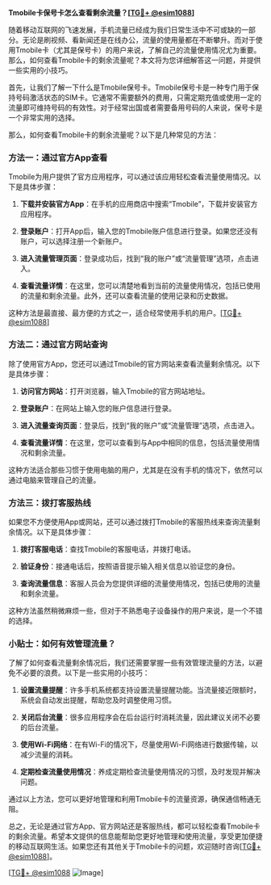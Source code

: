 **Tmobile卡保号卡怎么查看剩余流量？[[TG💪+ @esim1088](https://t.me/s/esim1088)]**

随着移动互联网的飞速发展，手机流量已经成为我们日常生活中不可或缺的一部分。无论是刷视频、看新闻还是在线办公，流量的使用量都在不断攀升。而对于使用Tmobile卡（尤其是保号卡）的用户来说，了解自己的流量使用情况尤为重要。那么，如何查看Tmobile卡的剩余流量呢？本文将为您详细解答这一问题，并提供一些实用的小技巧。

首先，让我们了解一下什么是Tmobile保号卡。Tmobile保号卡是一种专门用于保持号码激活状态的SIM卡。它通常不需要额外的费用，只需定期充值或使用一定的流量即可维持号码的有效性。对于经常出国或者需要备用号码的人来说，保号卡是一个非常实用的选择。

那么，如何查看Tmobile卡的剩余流量呢？以下是几种常见的方法：

### 方法一：通过官方App查看

Tmobile为用户提供了官方应用程序，可以通过该应用轻松查看流量使用情况。以下是具体步骤：

1. **下载并安装官方App**：在手机的应用商店中搜索“Tmobile”，下载并安装官方应用程序。
   
2. **登录账户**：打开App后，输入您的Tmobile账户信息进行登录。如果您还没有账户，可以选择注册一个新账户。

3. **进入流量管理页面**：登录成功后，找到“我的账户”或“流量管理”选项，点击进入。

4. **查看流量详情**：在这里，您可以清楚地看到当前的流量使用情况，包括已使用的流量和剩余流量。此外，还可以查看流量的使用记录和历史数据。

这种方法是最直接、最方便的方式之一，适合经常使用手机的用户。[[TG💪+ @esim1088](https://t.me/s/esim1088)]

### 方法二：通过官方网站查询

除了使用官方App，您还可以通过Tmobile的官方网站来查看流量剩余情况。以下是具体步骤：

1. **访问官方网站**：打开浏览器，输入Tmobile的官方网站地址。

2. **登录账户**：在网站上输入您的账户信息进行登录。

3. **进入流量查询页面**：登录后，找到“我的账户”或“流量管理”选项，点击进入。

4. **查看流量详情**：在这里，您可以查看到与App中相同的信息，包括流量使用情况和剩余流量。

这种方法适合那些习惯于使用电脑的用户，尤其是在没有手机的情况下，依然可以通过电脑来管理自己的流量。

### 方法三：拨打客服热线

如果您不方便使用App或网站，还可以通过拨打Tmobile的客服热线来查询流量剩余情况。以下是具体步骤：

1. **拨打客服电话**：查找Tmobile的客服电话，并拨打电话。

2. **验证身份**：接通电话后，按照语音提示输入相关信息以验证您的身份。

3. **查询流量信息**：客服人员会为您提供详细的流量使用情况，包括已使用的流量和剩余流量。

这种方法虽然稍微麻烦一些，但对于不熟悉电子设备操作的用户来说，是一个不错的选择。

### 小贴士：如何有效管理流量？

了解了如何查看流量剩余情况后，我们还需要掌握一些有效管理流量的方法，以避免不必要的浪费。以下是一些实用的小技巧：

1. **设置流量提醒**：许多手机系统都支持设置流量提醒功能。当流量接近限额时，系统会自动发出提醒，帮助您及时调整使用习惯。

2. **关闭后台流量**：很多应用程序会在后台运行时消耗流量，因此建议关闭不必要的后台流量。

3. **使用Wi-Fi网络**：在有Wi-Fi的情况下，尽量使用Wi-Fi网络进行数据传输，以减少流量的消耗。

4. **定期检查流量使用情况**：养成定期检查流量使用情况的习惯，及时发现并解决问题。

通过以上方法，您可以更好地管理和利用Tmobile卡的流量资源，确保通信畅通无阻。

总之，无论是通过官方App、官方网站还是客服热线，都可以轻松查看Tmobile卡的剩余流量。希望本文提供的信息能帮助您更好地管理和使用流量，享受更加便捷的移动互联网生活。如果您还有其他关于Tmobile卡的问题，欢迎随时咨询[[TG💪+ @esim1088](https://t.me/s/esim1088)]。

[[TG💪+ @esim1088](https://t.me/s/esim1088) ![Image](https://i.postimg.cc/4NQfJmqS/Snipaste-2025-05-13-00-14-12.png)]